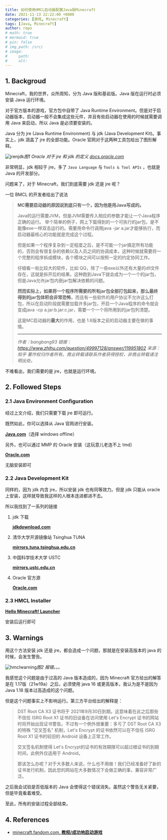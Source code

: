 ```yaml
---
title: 如何使用HMCL启动器配置Java版Minecraft
date: 2021-11-13 22:22:00 +0800
categories: [游戏, Minecraft]
tags: [Java, Minecraft]
author: repo
# math: true 
# mermaid: true
# pin: false 
# img_path: /src/
# image:
#     path: 
#     alt: 
---
```


## 1. Backgroud

Minecraft，我的世界，众所周知，分为 Java 版和基岩版。Java 版在运行时必须安装 Java 运行环境。

对于官方版本的游戏，官方包中自带了 Java Runtime Environment。但是对于启动器版本，启动器一般不会集成这些元件，并且有些启动器在使用的时候就需要调用 Java 来启动，所以 Java 是必须要安装的。

Java 分为 jre (Java Runtime Environment) 与 jdk (Java Development Kit)。事实上，jdk 涵盖了 jre 的全部功能。Oracle 官网对于这两种工具包给出了图形解释。

![jrenjdk](https://z3.ax1x.com/2021/11/13/Iy47AP.png)_*图1* Oracle 对于 jre 和 jdk 的定义 [docs.oracle.com](https://docs.oracle.com/javase/7/docs/)_

非常明显，jdk 相较于 jre，多了 `Java Language` 与 `Tools & Tool APIs` ，也就是 Java 的开发部分。

问题来了，对于 Minecraft，我们到底需要 jdk 还是 jre 呢？

一位 BMCL 的开发者给出了说法

> **MC需要启动器的原因说到底只有一个，因为他是用Java写成的。**
>
> Java的运行需要JVM，但是JVM需要传入相应的参数才能让一个Java程序正确的运行。
> 举个简单的例子，网上下载得到的一个可执行的jar包，是不能像exe一样双击运行的。需要用命令行调用java -jar a.jar才能够执行，而启动器最核心的功能就是完成这个过程。
>
> 但是如果一个程序复杂到一定程度之后，是不可能一个jar搞定所有功能的，否则会有很复杂的依赖以及人员之间的协调成本，这种时候就需要将一个完整的程序拆成模块，各个模块之间可以按照一定的约定协同工作。
>
> 仔细看一些比较大的软件，比如 QQ，除了一些exe以外还有大量的dll文件存在，这就是拆开后的结果。这种跑到Java下就会成为一个一个的jar包，但是Java允许jar包内嵌jar包解决依赖的问题。
>
> **然而实际上，如果将一个程序所需要的所有jar包全部打包起来，那么最终得到的jar包体积会非常恐怖**，而且有一些软件的用户协议不允许这么打包，所以在启动阶段就需要加载许多jar包，开启一个Java程序的命令就会变成java -cp a.jar:b.jar:c.jar，需要一个一个将所用到的jar包列清楚。
>
> 这是MC启动器的**最大**的作用，也是 1.6版本之前的启动器主要在做的事情。
>
> ---
>
> *作者：bangbang93*
> *链接：https://www.zhihu.com/question/49997128/answer/119951802*
> *来源：知乎*
> *著作权归作者所有。商业转载请联系作者获得授权，非商业转载请注明出处。*

不难看出，我们需要的是 jre，也就是运行环境。



## 2. Followed Steps

### 2.1 Java Environment Configuration

经过上文介绍，我们只需要下载 jre 即可运行。

既然如此，你可以选择从 Java 官网进行安装。

[**Java.com**](https://www.java.com/en/download/manual.jsp)（选择 windows offline）

另外，也可以通过 MMP 的 Oracle 安装（这玩意儿老连不上 tmd）

**[Oracle.com](https://www.oracle.com/java/technologies/downloads/)**

无脑安装即可



### 2.2 Java Development Kit

同样的，因为 jdk 内含 jre，所以安装 jdk 也有同等效力。但是 jdk 只能从 oracle 上安装，这样就导致我这样的人根本连进都进不去。

所以我找到了一系列的链接

1. jdk 下载

   **[jdkdownload.com](https://www.jdkdownload.com/)**

2. 清华大学开源镜像站 Tsinghua TUNA

   **[mirrors.tuna.tsinghua.edu.cn](https://mirrors.tuna.tsinghua.edu.cn/AdoptOpenJDK/)**

3. 中国科学技术大学 USTC

   **[mirrors.ustc.edu.cn](https://mirrors.ustc.edu.cn/AdoptOpenJDK/)**

4. Oracle 官方源

   **[Oracle.com](https://www.oracle.com/java/technologies/downloads/)**
   
   

### 2.3 HMCL Installer

**[Hello Minecraft! Launcher](https://hmcl.huangyuhui.net/download/)**

安装后运行即可



## 3. Warnings

用这个方法安装 jdk 还是 jre，都会造成一个问题，那就是在安装高版本的 java 的时候，会发生警告。

![hmclwarning](https://z3.ax1x.com/2021/11/13/Iy4o7t.png)_*图2* 报错。。。_

我感觉这个问题是由于过高的 Java 版本造成的，因为 Minecraft 官方给出的解答是在 1.17版（21w19a）之后，必须使用 java 16 或更高版本，我认为是不是因为 Java 1.18 版本过高造成的这个问题。

但是这个问题事实上不影响运行。第三方平台给出的解释是：

> DST Root CA X3 证书将于 2021年9月30日到期。这意味着在此之后那些不信任 ISRG Root X1 证书的旧设备在访问使用 Let's Encrypt 证书的网站时将开始出现证书警告。不过有一个例外很重要：多亏了 DST Root CA X3 的特殊 "交叉签名" 机制，Let's Encrypt 的证书依然可以在不信任 ISRG Root X1 证书的较旧的 Android 设备上正常工作。
>
> 交叉签名机制使得 Let's Encrypt的证书的有效期限可以超过根证书的到期时间，此例外仅适用于 Android。
>
> 那该怎么办呢？对于大多数人来说，什么也不用做！我们已经准备好了新的证书发行机制，因此您的网站在大多数情况下会做正确的事，兼容非常广泛。

之后我会试验是否低版本的 Java 会使得这个错误消失。虽然这个警告无关紧要，但是毕竟看着难受。

至此，所有的安装过程全部结束。



## 4. References

+ [minecraft.fandom.com. **教程/成功地启动游戏**](https://minecraft.fandom.com/zh/wiki/%E6%95%99%E7%A8%8B/%E6%88%90%E5%8A%9F%E5%9C%B0%E5%90%AF%E5%8A%A8%E6%B8%B8%E6%88%8F?variant=zh#.E6.AD.A3.E7.A1.AE.E5.9C.B0.E5.AE.89.E8.A3.85.E5.8F.8A.E9.85.8D.E7.BD.AEJava)

